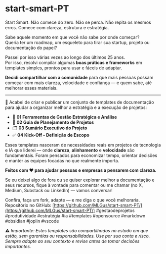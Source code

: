 # start-smart-PT
Start Smart. Não comece do zero. Não se perca. Não repita os mesmos erros. Comece com clareza, estrutura e estratégia.

Sabe aquele momento em que você não sabe por onde começar?  
Queria ter um roadmap, um esqueleto para tirar sua startup, projeto ou documentação do papel?

Passei por isso várias vezes ao longo dos últimos 25 anos.  
Por isso, resolvi compilar algumas **boas práticas e frameworks** em templates simples, prontos para usar e fáceis de adaptar.

**Decidi compartilhar com a comunidade** para que mais pessoas possam começar com mais clareza, velocidade e confiança — e quem sabe, até melhorar esses materiais.

---
📢 Acabei de criar e publicar um conjunto de templates de documentação para ajudar a organizar melhor a estratégia e a execução de projetos:

- 🧠 **01 Ferramentas de Gestão Estratégica e Análise**    
- 📝 **02 Guia de Planejamento de Projetos**    
- 🗂️ **03 Sumário Executivo do Projeto**    
- ✅ **04 Kick-Off - Definição de Escopo**    

Esses templates nasceram de necessidades reais em projetos de tecnologia e IA que liderei — onde **clareza**, **alinhamento** e **velocidade** são fundamentais. Foram pensados para economizar tempo, orientar decisões e manter as equipes focadas no que realmente importa.

**Feitos com ❤️ para ajudar pessoas e empresas a pensarem com clareza.**

Se eu deixei algo de fora ou se quiser explorar melhor a documentação e seus recursos, fique à vontade para comentar ou me chamar (no X, Medium, Substack ou LinkedIn) — vamos conversar!

Confira, faça um fork, adapte — e me diga o que você melhoraria.  
Repositório no GitHub: [https://github.com/MLGus/start-smart-PT/](https://github.com/MLGus/start-smart-PT/)
#gestaodeprojetos #produtividade #estratégia #ia #templates #opensource #markdown #obsidian #joplin #vscode

⚠️ _Importante: Estes templates são compartilhados no estado em que estão, sem garantias ou responsabilidades. Use por sua conta e risco. Sempre adapte ao seu contexto e revise antes de tomar decisões importantes._
